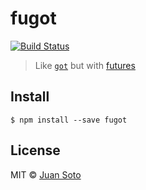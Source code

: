 # fugot

[![Build Status](https://travis-ci.org/sotojuan/fugot.svg?branch=master)](https://travis-ci.org/sotojuan/fugot)

> Like [`got`](https://github.com/sindresorhus/got) but with [futures](https://github.com/Avaq/Fluture)

## Install

```
$ npm install --save fugot
```

## License

MIT © [Juan Soto](http://juansoto.me)
